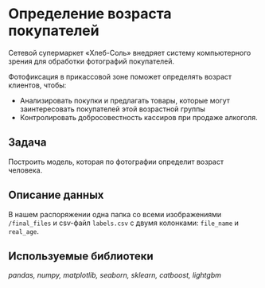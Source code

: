 # Определение возраста покупателей
Сетевой супермаркет «Хлеб-Соль» внедряет систему компьютерного зрения для обработки фотографий покупателей. 

Фотофиксация в прикассовой зоне поможет определять возраст клиентов, чтобы:

- Анализировать покупки и предлагать товары, которые могут заинтересовать покупателей этой возрастной группы
- Контролировать добросовестность кассиров при продаже алкоголя.

## Задача
Построить модель, которая по фотографии определит возраст человека.

## Описание данных
В нашем распоряжении одна папка со всеми изображениями `/final_files` и csv-файл `labels.csv` с двумя колонками: `file_name` и `real_age`.

## Используемые библиотеки
*pandas, numpy, matplotlib, seaborn, sklearn, catboost, lightgbm*
